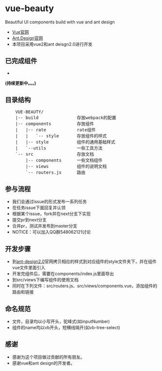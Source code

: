 # vue-beauty
Beautiful  UI components build with vue and ant design

- [Vue官网](http://vuejs.org/)
- [Ant.Design官网](http://beta.ant.design/)
- 本项目采用vue2和ant deisgn2.0进行开发

## 已完成组件
- 


**(持续更新中。。。)**

## 目录结构
<pre>
    VUE-BEAUTY/
    |-- build               存放webpack的配置
    |-- components          存放组件
    |   |-- rate            rate组件
    |   |   `-- style       存放组件的样式
    |   |-- style           组件的通用基础样式
    |   `--utils            一些工具方法
    `-- src                 存放文档
        |-- components      一些文档组件
        |-- views           组件的说明文档
        `-- routers.js      路由
</pre>

## 参与流程

- 我们会通过issue的形式发布一系列任务
- 在任务issue下面回复并认领
- 根据某个issue，fork并在next分支下实现
- 提交pr到next分支
- 合并pr，测试并发布到master分支
- NOTICE：可以加入QQ群548062121讨论

## 开发步骤
- 到[ant-design2.0](https://github.com/ant-design/ant-design/tree/master/components)官网拷贝相应的样式到对应组件的style文件夹下，并在组件vue文件里面引入
- 开发完组件后，需要在components/index.js里面导出
- 到src/views下编写组件的使用文档
- 同时在下列文件：src/routers.js、src/views/components.vue，添加组件的路由和链接

## 命名规范
- 文件，目录均以小写开头，驼峰式(如inputNumber)
- 组件的name均以vb开头，短横线隔开(如vb-tree-select)

## 感谢
- 感谢为这个项目做过贡献的所有朋友。
- 感谢vue和ant design的开发者。
